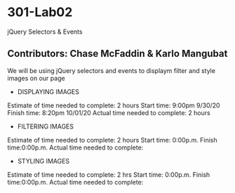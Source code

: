 # 301-Lab02

jQuery Selectors &amp; Events

## Contributors: Chase McFaddin & Karlo Mangubat

We will be using jQuery selectors and events to displaym filter and style images on our page


- DISPLAYING IMAGES

Estimate of time needed to complete: 2 hours
Start time: 9:00pm 9/30/20
Finish time: 8:20pm 10/01/20
Actual time needed to complete: 2 hours

- FILTERING IMAGES

Estimate of time needed to complete: 2 hours
Start time: 0:00p.m.
Finish time:0:00p.m.
Actual time needed to complete:

- STYLING IMAGES

Estimate of time needed to complete: 2 hrs
Start time: 0:00p.m.
Finish time:0:00p.m.
Actual time needed to complete:
